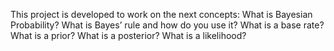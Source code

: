 This project is developed to work on the next concepts:
    What is Bayesian Probability?
    What is Bayes’ rule and how do you use it?
    What is a base rate?
    What is a prior?
    What is a posterior?
    What is a likelihood?